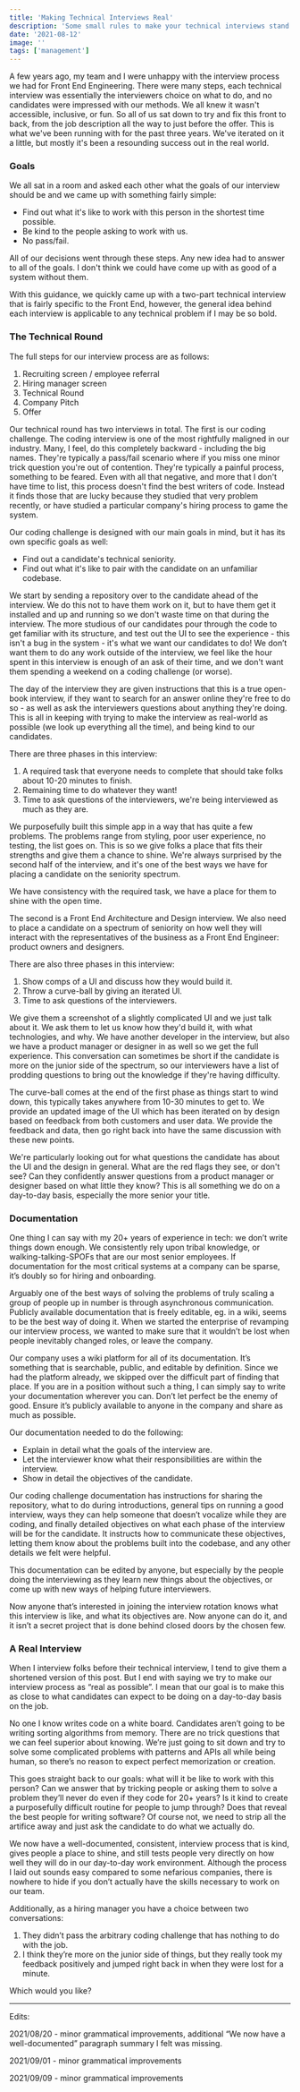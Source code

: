 ```yaml
---
title: 'Making Technical Interviews Real'
description: 'Some small rules to make your technical interviews stand out and be enjoyed by everyone involved.'
date: '2021-08-12'
image: ''
tags: ['management']
---
```


A few years ago, my team and I were unhappy with the interview process we had for Front End Engineering. There were many steps, each technical interview was essentially the interviewers choice on what to do, and no candidates were impressed with our methods. We all knew it wasn't accessible, inclusive, or fun. So all of us sat down to try and fix this front to back, from the job description all the way to just before the offer. This is what we've been running with for the past three years. We've iterated on it a little, but mostly it's been a resounding success out in the real world.

### Goals

We all sat in a room and asked each other what the goals of our interview should be and we came up with something fairly simple:

* Find out what it's like to work with this person in the shortest time possible.
* Be kind to the people asking to work with us.
* No pass/fail.

All of our decisions went through these steps. Any new idea had to answer to all of the goals. I don't think we could have come up with as good of a system without them.

With this guidance, we quickly came up with a two-part technical interview that is fairly specific to the Front End, however, the general idea behind each interview is applicable to any technical problem if I may be so bold.

### The Technical Round

The full steps for our interview process are as follows:

1. Recruiting screen / employee referral
2. Hiring manager screen
3. Technical Round
4. Company Pitch
5. Offer

Our technical round has two interviews in total. The first is our coding challenge. The coding interview is one of the most rightfully maligned in our industry. Many, I feel, do this completely backward - including the big names. They're typically a pass/fail scenario where if you miss one minor trick question you're out of contention. They're typically a painful process, something to be feared. Even with all that negative, and more that I don't have time to list, this process doesn't find the best writers of code. Instead it finds those that are lucky because they studied that very problem recently, or have studied a particular company's hiring process to game the system.

Our coding challenge is designed with our main goals in mind, but it has its own specific goals as well:

* Find out a candidate's technical seniority.
* Find out what it's like to pair with the candidate on an unfamiliar codebase.

We start by sending a repository over to the candidate ahead of the interview. We do this not to have them work on it, but to have them get it installed and up and running so we don't waste time on that during the interview. The more studious of our candidates pour through the code to get familiar with its structure, and test out the UI to see the experience - this isn't a bug in the system - it's what we want our candidates to do! We don’t want them to do any work outside of the interview, we feel like the hour spent in this interview is enough of an ask of their time, and we don't want them spending a weekend on a coding challenge (or worse).

The day of the interview they are given instructions that this is a true open-book interview, if they want to search for an answer online they're free to do so - as well as ask the interviewers questions about anything they're doing. This is all in keeping with trying to make the interview as real-world as possible (we look up everything all the time), and being kind to our candidates.

There are three phases in this interview:

1. A required task that everyone needs to complete that should take folks about 10-20 minutes to finish.
2. Remaining time to do whatever they want!
3. Time to ask questions of the interviewers, we're being interviewed as much as they are.

We purposefully built this simple app in a way that has quite a few problems. The problems range from styling, poor user experience, no testing, the list goes on. This is so we give folks a place that fits their strengths and give them a chance to shine. We're always surprised by the second half of the interview, and it's one of the best ways we have for placing a candidate on the seniority spectrum.

We have consistency with the required task, we have a place for them to shine with the open time.

The second is a Front End Architecture and Design interview. We also need to place a candidate on a spectrum of seniority on how well they will interact with the representatives of the business as a Front End Engineer: product owners and designers.

There are also three phases in this interview:

1. Show comps of a UI and discuss how they would build it.
2. Throw a curve-ball by giving an iterated UI.
3. Time to ask questions of the interviewers.

We give them a screenshot of a slightly complicated UI and we just talk about it. We ask them to let us know how they'd build it, with what technologies, and why. We have another developer in the interview, but also we have a product manager or designer in as well so we get the full experience. This conversation can sometimes be short if the candidate is more on the junior side of the spectrum, so our interviewers have a list of prodding questions to bring out the knowledge if they're having difficulty.

The curve-ball comes at the end of the first phase as things start to wind down, this typically takes anywhere from 10-30 minutes to get to. We provide an updated image of the UI which has been iterated on by design based on feedback from both customers and user data. We provide the feedback and data, then  go right back into have the same discussion with these new points.

We're particularly looking out for what questions the candidate has about the UI and the design in general. What are the red flags they see, or don't see? Can they confidently answer questions from a product manager or designer based on what little they know? This is all something we do on a day-to-day basis, especially the more senior your title.

### Documentation

One thing I can say with my 20+ years of experience in tech: we don’t write things down enough. We consistently rely upon tribal knowledge, or walking-talking-SPOFs that are our most senior employees. If documentation for the most critical systems at a company can be sparse, it’s doubly so for hiring and onboarding.

Arguably one of the best ways of solving the problems of truly scaling a group of people up in number is through asynchronous communication. Publicly available documentation that is freely editable, eg. in a wiki, seems to be the best way of doing it. When we started the enterprise of revamping our interview process, we wanted to make sure that it wouldn’t be lost when people inevitably changed roles, or leave the company.

Our company uses a wiki platform for all of its documentation. It’s something that is searchable, public, and editable by definition. Since we had the platform already, we skipped over the difficult part of finding that place. If you are in a position without such a thing, I can simply say to write your documentation wherever you can. Don’t let perfect be the enemy of good. Ensure it’s publicly available to anyone in the company and share as much as possible.

Our documentation needed to do the following:

* Explain in detail what the goals of the interview are.
* Let the interviewer know what their responsibilities are within the interview.
* Show in detail the objectives of the candidate.

Our coding challenge documentation has instructions for sharing the repository, what to do during introductions, general tips on running a good interview, ways they can help someone that doesn’t vocalize while they are coding, and finally detailed objectives on what each phase of the interview will be for the candidate. It instructs how to communicate these objectives, letting them know about the problems built into the codebase, and any other details we felt were helpful.

This documentation can be edited by anyone, but especially by the people doing the interviewing as they learn new things about the objectives, or come up with new ways of helping future interviewers.

Now anyone that’s interested in joining the interview rotation knows what this interview is like, and what its objectives are. Now anyone can do it, and it isn’t a secret project that is done behind closed doors by the chosen few.

### A Real Interview

When I interview folks before their technical interview, I tend to give them a shortened version of this post. But I end with saying we try to make our interview process as “real as possible”. I mean that our goal is to make this as close to what candidates can expect to be doing on a day-to-day basis on the job.

No one I know writes code on a white board. Candidates aren’t going to be writing sorting algorithms from memory. There are no trick questions that we can feel superior about knowing. We’re just going to sit down and try to solve some complicated problems with patterns and APIs all while being human, so there’s no reason to expect perfect memorization or creation.

This goes straight back to our goals: what will it be like to work with this person? Can we answer that by tricking people or asking them to solve a problem they’ll never do even if they code for 20+ years? Is it kind to create a purposefully difficult routine for people to jump through? Does that reveal the best people for writing software? Of course not, we need to strip all the artifice away and just ask the candidate to do what we actually do.

We now have a well-documented, consistent, interview process that is kind, gives people a place to shine, and still tests people very directly on how well they will do in our day-to-day work environment. Although the process I laid out sounds easy compared to some nefarious companies, there is nowhere to hide if you don’t actually have the skills necessary to work on our team.

Additionally, as a hiring manager you have a choice between two conversations:

1. They didn’t pass the arbitrary coding challenge that has nothing to do with the job.
2. I think they’re more on the junior side of things, but they really took my feedback positively and jumped right back in when they were lost for a minute.

Which would you like?

***

Edits:

2021/08/20 - minor grammatical improvements, additional “We now have a well-documented” paragraph summary I felt was missing.

2021/09/01 - minor grammatical improvements

2021/09/09 - minor grammatical improvements

